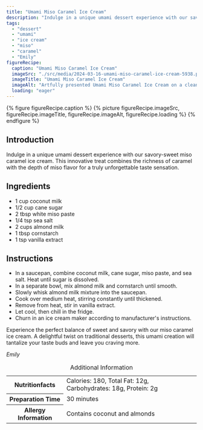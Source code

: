 ```yaml
---
title: "Umami Miso Caramel Ice Cream"
description: "Indulge in a unique umami dessert experience with our savory-sweet miso caramel ice cream. A delightful twist on traditional desserts."
tags:
  - "dessert"
  - "umami"
  - "ice cream"
  - "miso"
  - "caramel"
  - "Emily"
figureRecipe: 
  caption: "Umami Miso Caramel Ice Cream"
  imageSrc: "./src/media/2024-03-16-umami-miso-caramel-ice-cream-5938.png"
  imageTitle: "Umami Miso Caramel Ice Cream"
  imageAlt: "Artfully presented Umami Miso Caramel Ice Cream on a clean, minimalistic table setting, inviting indulgence."
  loading: "eager"
---
```


{% figure figureRecipe.caption %}
{% picture figureRecipe.imageSrc, figureRecipe.imageTitle, figureRecipe.imageAlt, figureRecipe.loading %}
{% endfigure %}

## Introduction

Indulge in a unique umami dessert experience with our savory-sweet miso caramel ice cream. This innovative treat combines the richness of caramel with the depth of miso flavor for a truly unforgettable taste sensation.

## Ingredients

- 1 cup coconut milk
- 1/2 cup cane sugar
- 2 tbsp white miso paste
- 1/4 tsp sea salt
- 2 cups almond milk
- 1 tbsp cornstarch
- 1 tsp vanilla extract

## Instructions

- In a saucepan, combine coconut milk, cane sugar, miso paste, and sea salt. Heat until sugar is dissolved.
- In a separate bowl, mix almond milk and cornstarch until smooth.
- Slowly whisk almond milk mixture into the saucepan.
- Cook over medium heat, stirring constantly until thickened.
- Remove from heat, stir in vanilla extract.
- Let cool, then chill in the fridge.
- Churn in an ice cream maker according to manufacturer's instructions.

Experience the perfect balance of sweet and savory with our miso caramel ice cream. A delightful twist on traditional desserts, this umami creation will tantalize your taste buds and leave you craving more.

*Emily*

<table><caption class='sr-only'>Additional Information</caption><tr><th>Nutritionfacts</th><td>Calories: 180, Total Fat: 12g, Carbohydrates: 18g, Protein: 2g&nbsp;</td></tr><tr><th>Preparation Time</th><td>30 minutes&nbsp;</td></tr><tr><th>Allergy Information</th><td>Contains coconut and almonds&nbsp;</td></tr></table>

